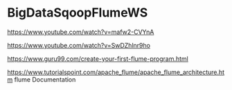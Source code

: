 # BigDataSqoopFlumeWS

https://www.youtube.com/watch?v=mafw2-CVYnA

https://www.youtube.com/watch?v=SwDZhlnr9ho

https://www.guru99.com/create-your-first-flume-program.html

https://www.tutorialspoint.com/apache_flume/apache_flume_architecture.htm
flume Documentation
